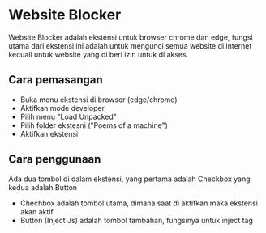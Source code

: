 
# Website Blocker

Website Blocker adalah ekstensi untuk browser chrome dan edge, fungsi utama dari ekstensi ini adalah untuk mengunci semua website di internet kecuali untuk website yang di beri izin untuk di akses. 


## Cara pemasangan

- Buka menu ekstensi di browser (edge/chrome) 
- Aktifkan mode developer
- Pilih menu "Load Unpacked"
- Pilih folder ekstesni ("Poems of a machine")
- Aktifkan ekstensi

## Cara penggunaan
Ada dua tombol di dalam ekstensi, yang pertama adalah Checkbox yang kedua adalah Button

- Chechbox adalah tombol utama, dimana saat di aktifkan maka ekstensi akan aktif
- Button (Inject Js) adalah tombol tambahan, fungsinya untuk inject tag <script> kedalam html web yang sedang kita kunjungi, isi dari <script> yang di inject adalah event listener yang mendeteksi status blur pada window
## Mengatur akses web

Di dalam file content.js ada kode berikut, masukan nama domain dari web yang di izinkan untuk di buka saat ekstensi aktif.

Untuk mengecek nama domain web, kalian bisa gunakan kode berikut di console. 
```javascript
window.location.hostname
```
Ubah isi dari "allowedDomains"     
contoh : ['github.com', 'youtube.com', 'google.com']
```javascript
function applyBlocking(blockingEnabled) {
  const allowedDomains = ['github.com'];
  const currentDomain = window.location.hostname;

  if (!allowedDomains.includes(currentDomain) && blockingEnabled) {
    document.documentElement.innerHTML = '';
  } 
}
```

## Mengatur halaman error dan trigger
Pada file background.js, di dalam fungsi "handleVisibilityChange()" kalian dapat mengatur tampilan dari halaman erorr, ekstensi ini juga menginject semacam trigger yang akan aktif jika user beralih dari window tab, dengan begitu user bisa fokus dengan page yang sedang di gunakan.
```javascript
        function handleVisibilityChange() {
          if (document.hidden) {
            /* Bagian yang dapat di rubah
            document.body.innerHTML = '';
            alert('Page content deleted');
            document.documentElement.style.backgroundColor = "red";
            document.documentElement.style.fontSize = "100px";
            document.body.innerHTML = 'Error ronin is not responding, currently Dancing in the room Number 10884';
            */
            deg=setTimeout(check,2000);
          } else {
            if (deg) {
              clearTimeout(deg);
            }
          }
        }
```
Kalian juga dapat mengubah trigger dari popup error dengan mengubah parameter dari if statement
```javascript
//contoh 1
if (document.hidden)

//contoh 2
if (window.onblur)

/*
Alasan aku menggunakan document.hidden 
adalah karena document.hidden tidak terpengaruh oleh iframe
*/
```


## Author

- [@Ifarra](https://www.github.com/Ifarra)

Aku membuat ekstensi ini untuk membuatku fokus pada sesi belajar yang aku lakukan, ini sangat membantuku mengurangi distraksi saat belajar :)

